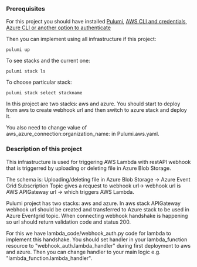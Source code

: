 ### Prerequisites

For this project you should have installed [Pulumi](https://www.pulumi.com/docs/install/),
[AWS CLI and credentials](https://www.pulumi.com/registry/packages/aws/installation-configuration/#credentials), 
[Azure CLI or another option to authenticate](https://www.pulumi.com/registry/packages/azure-native/installation-configuration/#authentication-methods)

Then you can implement using all infrastructure if this project:
```
pulumi up
```

To see stacks and the current one:
```
pulumi stack ls
```

To choose particular stack:
```
pulumi stack select stackname
```

In this project are two stacks: aws and azure. 
You should start to deploy from aws to create webhook url 
and then switch to azure stack and deploy it. 

You also need to change value of aws_azure_connection:organization_name: in Pulumi.aws.yaml.


### Description of this project

This infrastructure is used for triggering AWS Lambda 
with restAPI webhook that is triggerred by uploading 
or deleting file in Azure Blob Storage. 

The schema is:
Uploading/deleting file in Azure Blob Storage ->
Azure Event Grid Subscription Topic gives a request to webhook url->
webhook url is AWS APIGateway url ->
which triggers AWS Lambda.

Pulumi project has two stacks: aws and azure. In aws stack APIGateway webhook url 
should be created and transferred to Azure stack to be used in Azure Eventgrid topic.
When connecting webhook handshake is happening so url should return
validation code and status 200. 

For this we have lambda_code/webhook_auth.py code for lambda to implement this handshake.
You should set handler in your lambda_function resource to "webhook_auth.lambda_handler"
during first deployment to aws and azure. Then you can change handler to your main logic
e.g. "lambda_function.lambda_handler".